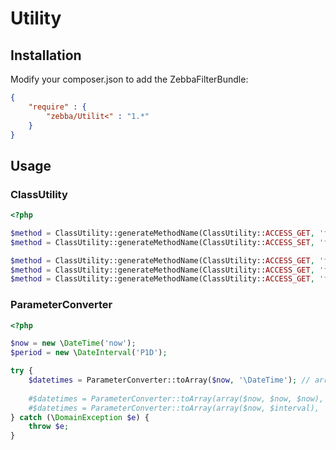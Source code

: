 Utility
=======

Installation
------------
   
Modify your composer.json to add the ZebbaFilterBundle:

```json
{
    "require" : {
        "zebba/Utilit<" : "1.*"
    }
}    
```

Usage
-----

### ClassUtility

``` php
<?php

$method = ClassUtility::generateMethodName(ClassUtility::ACCESS_GET, 'foo'); // getFoo
$method = ClassUtility::generateMethodName(ClassUtility::ACCESS_SET, 'foo'); // SetFoo

$method = ClassUtility::generateMethodName(ClassUtility::ACCESS_GET, 'foo_bar'); // getFooBar
$method = ClassUtility::generateMethodName(ClassUtility::ACCESS_GET, 'foo bar'); // getFooBar
$method = ClassUtility::generateMethodName(ClassUtility::ACCESS_GET, 'fooBar'); // getFooBar

```

### ParameterConverter


``` php
<?php

$now = new \DateTime('now');
$period = new \DateInterval('P1D');

try {
    $datetimes = ParameterConverter::toArray($now, '\DateTime'); // array($now)
    
    #$datetimes = ParameterConverter::toArray(array($now, $now, $now), '\DateTime'); // array($now, $now, $now)
    #$datetimes = ParameterConverter::toArray(array($now, $interval), '\DateTime'); // \DomainException
} catch (\DomainException $e) {
    throw $e;
}
```